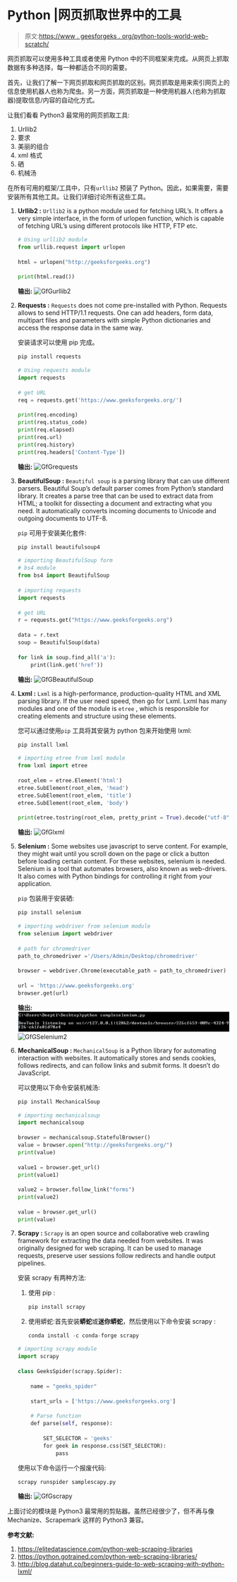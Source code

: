 # Python |网页抓取世界中的工具

> 原文:[https://www . geesforgeks . org/python-tools-world-web-scratch/](https://www.geeksforgeeks.org/python-tools-world-web-scraping/)

网页抓取可以使用多种工具或者使用 Python 中的不同框架来完成。从网页上抓取数据有多种选择，每一种都适合不同的需要。

首先，让我们了解一下网页抓取和网页抓取的区别。网页抓取是用来索引网页上的信息使用机器人也称为爬虫。另一方面，网页抓取是一种使用机器人(也称为抓取器)提取信息/内容的自动化方式。

让我们看看 Python3 最常用的网页抓取工具:

1.  Urllib2
2.  要求
3.  美丽的组合
4.  xml 格式
5.  硒
6.  机械汤

在所有可用的框架/工具中，只有`urllib2` 预装了 Python。因此，如果需要，需要安装所有其他工具。让我们详细讨论所有这些工具。

1.  **Urllib2 :** `Urllib2` is a python module used for fetching URL’s. It offers a very simple interface, in the form of urlopen function, which is capable of fetching URL’s using different protocols like HTTP, FTP etc.

    ```py
    # Using urllib2 module
    from urllib.request import urlopen

    html = urlopen("http://geeksforgeeks.org")

    print(html.read())
    ```

    **输出:**
    ![GfGurllib2](img/94ad2e577603ed6002ae57cdca724f31.png)

2.  **Requests :** `Requests` does not come pre-installed with Python. Requests allows to send HTTP/1.1 requests. One can add headers, form data, multipart files and parameters with simple Python dictionaries and access the response data in the same way.

    安装请求可以使用 pip 完成。

    ```py
    pip install requests
    ```

    ```py
    # Using requests module
    import requests

    # get URL
    req = requests.get('https://www.geeksforgeeks.org/')

    print(req.encoding)     
    print(req.status_code) 
    print(req.elapsed)     
    print(req.url)         
    print(req.history)     
    print(req.headers['Content-Type'])
    ```

    **输出:**
    ![GfGrequests](img/a7def4d2f2d9174e1506d00e391d3ec3.png)

3.  **BeautifulSoup :** `Beautiful soup` is a parsing library that can use different parsers. Beautiful Soup’s default parser comes from Python’s standard library. It creates a parse tree that can be used to extract data from HTML; a toolkit for dissecting a document and extracting what you need. It automatically converts incoming documents to Unicode and outgoing documents to UTF-8.

    `pip` 可用于安装美化套件:

    ```py
    pip install beautifulsoup4
    ```

    ```py
    # importing BeautifulSoup form
    # bs4 module
    from bs4 import BeautifulSoup

    # importing requests
    import requests

    # get URL
    r = requests.get("https://www.geeksforgeeks.org")

    data = r.text
    soup = BeautifulSoup(data)

    for link in soup.find_all('a'):
        print(link.get('href'))
    ```

    **输出:**
    ![GfGBeautifulSoup](img/656ac25a08cfb517d825e1d0642a3e1e.png)

4.  **Lxml :** `Lxml` is a high-performance, production-quality HTML and XML parsing library. If the user need speed, then go for Lxml. Lxml has many modules and one of the module is `etree` , which is responsible for creating elements and structure using these elements.

    您可以通过使用`pip` 工具将其安装为 python 包来开始使用 lxml:

    ```py
    pip install lxml
    ```

    ```py
    # importing etree from lxml module
    from lxml import etree

    root_elem = etree.Element('html')
    etree.SubElement(root_elem, 'head')
    etree.SubElement(root_elem, 'title')
    etree.SubElement(root_elem, 'body')

    print(etree.tostring(root_elem, pretty_print = True).decode("utf-8"))
    ```

    **输出:**
    ![GfGlxml](img/4acdb2ef3c11c5013010ba845f3eb545.png)

5.  **Selenium :** Some websites use javascript to serve content. For example, they might wait until you scroll down on the page or click a button before loading certain content. For these websites, selenium is needed. Selenium is a tool that automates browsers, also known as web-drivers. It also comes with Python bindings for controlling it right from your application.

    `pip` 包装用于安装硒:

    ```py
    pip install selenium
    ```

    ```py
    # importing webdriver from selenium module
    from selenium import webdriver

    # path for chromedriver
    path_to_chromedriver ='/Users/Admin/Desktop/chromedriver'

    browser = webdriver.Chrome(executable_path = path_to_chromedriver)

    url = 'https://www.geeksforgeeks.org'
    browser.get(url)
    ```

    **输出:**
    ![GfGSelenium](img/990ec266e0b3b51dab6c9f8adcfb6532.png)
    ![GfGSelenium2](img/ad42a1704cda1ebaf64a9a7e2ef61887.png)

6.  **MechanicalSoup :** `MechanicalSoup` is a Python library for automating interaction with websites. It automatically stores and sends cookies, follows redirects, and can follow links and submit forms. It doesn’t do JavaScript.

    可以使用以下命令安装机械汤:

    ```py
    pip install MechanicalSoup
    ```

    ```py
    # importing mechanicalsoup
    import mechanicalsoup

    browser = mechanicalsoup.StatefulBrowser()
    value = browser.open("http://geeksforgeeks.org/")
    print(value)

    value1 = browser.get_url()
    print(value1)

    value2 = browser.follow_link("forms")
    print(value2)

    value = browser.get_url()
    print(value)
    ```

7.  **Scrapy :** `Scrapy` is an open source and collaborative web crawling framework for extracting the data needed from websites. It was originally designed for web scraping. It can be used to manage requests, preserve user sessions follow redirects and handle output pipelines.

    安装 scrapy 有两种方法:

    1.  使用 pip :

        ```py
        pip install scrapy
        ```

    2.  使用蟒蛇:首先安装**蟒蛇**或**迷你蟒蛇**，然后使用以下命令安装 scrapy :

        ```py
        conda install -c conda-forge scrapy
        ```

    ```py
    # importing scrapy module
    import scrapy

    class GeeksSpider(scrapy.Spider):

        name = "geeks_spider"

        start_urls = ['https://www.geeksforgeeks.org']

        # Parse function
        def parse(self, response):

            SET_SELECTOR = 'geeks'
            for geek in response.css(SET_SELECTOR):
                pass
    ```

    使用以下命令运行一个报废代码:

    ```py
    scrapy runspider samplescapy.py
    ```

    **输出:** ![GfGscrapy](img/61570223c2054ba8fbcf5364ab4fee29.png)

上面讨论的模块是 Python3 最常用的剪贴器。虽然已经很少了，但不再与像 Mechanize、Scrapemark 这样的 Python3 兼容。

**参考文献:**

1.  https://elitedatascience.com/python-web-scraping-libraries
2.  https://python.gotrained.com/python-web-scraping-libraries/
3.  http://blog.datahut.co/beginners-guide-to-web-scraping-with-python-lxml/